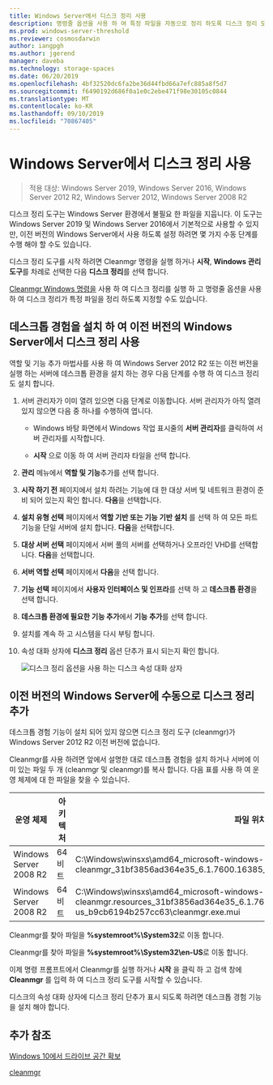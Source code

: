 ```yaml
---
title: Windows Server에서 디스크 정리 사용
description: 명령줄 옵션을 사용 하 여 특정 파일을 자동으로 정리 하도록 디스크 정리 도구 (Cleanmgr)를 구성 하는 방법에 대해 알아봅니다.
ms.prod: windows-server-threshold
ms.reviewer: cosmosdarwin
author: iangpgh
ms.author: jgerend
manager: daveba
ms.technology: storage-spaces
ms.date: 06/20/2019
ms.openlocfilehash: 4bf32520dc6fa2be36d44fbd66a7efc885a8f5d7
ms.sourcegitcommit: f6490192d686f0a1e0c2ebe471f98e30105c0844
ms.translationtype: MT
ms.contentlocale: ko-KR
ms.lasthandoff: 09/10/2019
ms.locfileid: "70867405"
---
```

# <a name="using-disk-cleanup-on-windows-server"></a>Windows Server에서 디스크 정리 사용

> 적용 대상: Windows Server 2019, Windows Server 2016, Windows Server 2012 R2, Windows Server 2012, Windows Server 2008 R2

디스크 정리 도구는 Windows Server 환경에서 불필요 한 파일을 지웁니다. 이 도구는 Windows Server 2019 및 Windows Server 2016에서 기본적으로 사용할 수 있지만, 이전 버전의 Windows Server에서 사용 하도록 설정 하려면 몇 가지 수동 단계를 수행 해야 할 수도 있습니다.

디스크 정리 도구를 시작 하려면 Cleanmgr 명령을 실행 하거나 **시작**, **Windows 관리 도구**를 차례로 선택한 다음 **디스크 정리**를 선택 합니다.

[Cleanmgr Windows 명령을](../../administration/windows-commands/cleanmgr.md) 사용 하 여 디스크 정리를 실행 하 고 명령줄 옵션을 사용 하 여 디스크 정리가 특정 파일을 정리 하도록 지정할 수도 있습니다.

## <a name="enable-disk-cleanup-on-an-earlier-version-of-windows-server-by-installing-the-desktop-experience"></a>데스크톱 경험을 설치 하 여 이전 버전의 Windows Server에서 디스크 정리 사용

역할 및 기능 추가 마법사를 사용 하 여 Windows Server 2012 R2 또는 이전 버전을 실행 하는 서버에 데스크톱 환경을 설치 하는 경우 다음 단계를 수행 하 여 디스크 정리도 설치 합니다.

1. 서버 관리자가 이미 열려 있으면 다음 단계로 이동합니다. 서버 관리자가 아직 열려 있지 않으면 다음 중 하나를 수행하여 엽니다.

   - Windows 바탕 화면에서 Windows 작업 표시줄의 **서버 관리자**를 클릭하여 서버 관리자를 시작합니다.

   - **시작** 으로 이동 하 여 서버 관리자 타일을 선택 합니다.

1. **관리** 메뉴에서 **역할 및 기능**추가를 선택 합니다.

1. **시작 하기 전** 페이지에서 설치 하려는 기능에 대 한 대상 서버 및 네트워크 환경이 준비 되어 있는지 확인 합니다. **다음**을 선택합니다.

1. **설치 유형 선택** 페이지에서 **역할 기반 또는 기능 기반 설치** 를 선택 하 여 모든 파트 기능을 단일 서버에 설치 합니다. **다음**을 선택합니다.

1. **대상 서버 선택** 페이지에서 서버 풀의 서버를 선택하거나 오프라인 VHD를 선택합니다. **다음**을 선택합니다.

1. **서버 역할 선택** 페이지에서 **다음**을 선택 합니다.

1. **기능 선택** 페이지에서 **사용자 인터페이스 및 인프라**를 선택 하 고 **데스크톱 환경**을 선택 합니다.

1. **데스크톱 환경에 필요한 기능 추가**에서 **기능 추가**를 선택 합니다.

1. 설치를 계속 하 고 시스템을 다시 부팅 합니다.

1. 속성 대화 상자에 **디스크 정리** 옵션 단추가 표시 되는지 확인 합니다.

   ![디스크 정리 옵션을 사용 하는 디스크 속성 대화 상자](media/diskpropswcleanup.png)

## <a name="manually-add-disk-cleanup-to-an-earlier-version-of-windows-server"></a>이전 버전의 Windows Server에 수동으로 디스크 정리 추가

데스크톱 경험 기능이 설치 되어 있지 않으면 디스크 정리 도구 (cleanmgr)가 Windows Server 2012 R2 이전 버전에 없습니다.

Cleanmgr를 사용 하려면 앞에서 설명한 대로 데스크톱 경험을 설치 하거나 서버에 이미 있는 파일 두 개 (cleanmgr 및 cleanmgr)를 복사 합니다. 다음 표를 사용 하 여 운영 체제에 대 한 파일을 찾을 수 있습니다.

| 운영 체제  | 아키텍처  | 파일 위치  |
| ----------------- | -------------- | --------------- |
| Windows Server 2008 R2 | 64비트 | C:\Windows\winsxs\amd64_microsoft-windows-cleanmgr_31bf3856ad364e35_6.1.7600.16385_none_c9392808773cd7da\cleanmgr.exe 
| Windows Server 2008 R2 | 64비트 | C:\Windows\winsxs\amd64_microsoft-windows-cleanmgr.resources_31bf3856ad364e35_6.1.7600.16385_en-us_b9cb6194b257cc63\cleanmgr.exe.mui |

Cleanmgr를 찾아 파일을 **%systemroot%\System32**로 이동 합니다.

Cleanmgr를 찾아 파일을 **%systemroot%\System32\en-US**로 이동 합니다.

이제 명령 프롬프트에서 Cleanmgr를 실행 하거나 **시작** 을 클릭 하 고 검색 창에 **Cleanmgr** 를 입력 하 여 디스크 정리 도구를 시작할 수 있습니다.

디스크의 속성 대화 상자에 디스크 정리 단추가 표시 되도록 하려면 데스크톱 경험 기능을 설치 해야 합니다.

## <a name="additional-references"></a>추가 참조

[Windows 10에서 드라이브 공간 확보](https://support.microsoft.com/en-us/help/12425/windows-10-free-up-drive-space)

[cleanmgr](../../administration/windows-commands/cleanmgr.md)
